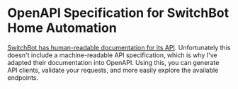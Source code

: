 # OpenAPI Specification for SwitchBot Home Automation

[SwitchBot has human-readable documentation for its API](https://github.com/OpenWonderLabs/SwitchBotAPI). Unfortunately this doesn't include a machine-readable API specification, which is why I've adapted their documentation into OpenAPI.
Using this, you can generate API clients, validate your requests, and more easily explore the available endpoints.

